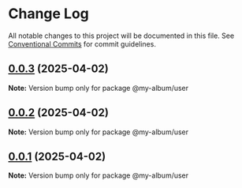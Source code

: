 # Change Log

All notable changes to this project will be documented in this file.
See [Conventional Commits](https://conventionalcommits.org) for commit guidelines.

## [0.0.3](https://github.com/eduardogomesf/my-album/compare/@my-album/user@0.0.1...@my-album/user@0.0.3) (2025-04-02)

**Note:** Version bump only for package @my-album/user





## [0.0.2](https://github.com/eduardogomesf/my-album/compare/@my-album/user@0.0.1...@my-album/user@0.0.2) (2025-04-02)

**Note:** Version bump only for package @my-album/user





## [0.0.1](https://github.com/eduardogomesf/my-album/compare/@my-album/user@0.0.1...@my-album/user@0.0.1) (2025-04-02)

**Note:** Version bump only for package @my-album/user
